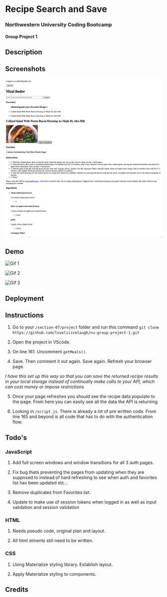 # Recipe Search and Save
### Northwestern University Coding Bootcamp
#### Group Project 1

## Description

## Screenshots

![Screenshot 1](/screenshot1.png)

## Demo

![Gif 1](/project-prelim1.gif)

![Gif 2](/project-prelim2.gif)

![Gif 3](/project-prelim3.gif)


## Deployment


## Instructions

1. Go to your `/section-07/project` folder and run this command
`git clone https://github.com/loveliiivelaugh/nu-group-project-1.git`

2. Open the project in VScode.

3. On line 161. Uncomment `getMeals()`.

4. Save. Then comment it out again. Save again. Refresh your browser page.

*I have this set up this way so that you can save the returned recipe results in your local storage instead of continually make calls to your API, which can cost money or impose restrictions*

5. Once your page refreshes you should see the recipe data populate to the page. From here you can easily see all the data the API is returning.

6. Looking in `/script.js`. There is already a lot of pre written code. From line 165 and beyond is all code that has to do with the authentication flow.

## Todo's
### JavaScript

1. Add full screen windows and window transitions for all 3 auth pages.

2. Fix bug thats preventing the pages from updating when they are supposed to instead of hard refreshing to see when auth and favorites list has been updated etc...

3. Remove duplicates from Favorites list.

4. Update to make use of session tokens when logged in as well as input validation and session validation

### HTML

1. Needs pseudo code, original plan and layout.

2. All html elments still need to be written.

### CSS

1. Using Materialize styling library. Establish layout.

2. Apply Materialize styling to components.

## Credits